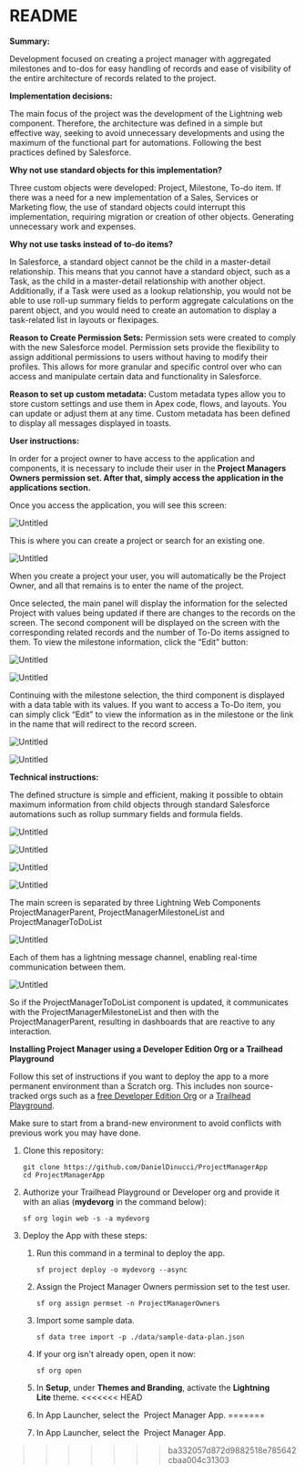 # README

**Summary:**

Development focused on creating a project manager with aggregated milestones and to-dos for easy handling of records and ease of visibility of the entire architecture of records related to the project.

**Implementation decisions:**

The main focus of the project was the development of the Lightning web component. Therefore, the architecture was defined in a simple but effective way, seeking to avoid unnecessary developments and using the maximum of the functional part for automations. Following the best practices defined by Salesforce.

**Why not use standard objects for this implementation?**

Three custom objects were developed: Project, Milestone, To-do item. If there was a need for a new implementation of a Sales, Services or Marketing flow, the use of standard objects could interrupt this implementation, requiring migration or creation of other objects. Generating unnecessary work and expenses.

**Why not use tasks instead of to-do items?**

In Salesforce, a standard object cannot be the child in a master-detail relationship. This means that you cannot have a standard object, such as a Task, as the child in a master-detail relationship with another object. Additionally, if a Task were used as a lookup relationship, you would not be able to use roll-up summary fields to perform aggregate calculations on the parent object, and you would need to create an automation to display a task-related list in layouts or flexipages.

**Reason to Create Permission Sets:**
Permission sets were created to comply with the new Salesforce model. Permission sets provide the flexibility to assign additional permissions to users without having to modify their profiles. This allows for more granular and specific control over who can access and manipulate certain data and functionality in Salesforce.

**Reason to set up custom metadata:**
Custom metadata types allow you to store custom settings and use them in Apex code, flows, and layouts. You can update or adjust them at any time. Custom metadata has been defined to display all messages displayed in toasts.

**User instructions:**

In order for a project owner to have access to the application and components, it is necessary to include their user in the **Project Managers Owners permission set. After that, simply access the application in the applications section.**

Once you access the application, you will see this screen:


![Untitled](data/README%20Images/Untitled.png)

This is where you can create a project or search for an existing one.

![Untitled](data/README%20Images/Untitled%201.png)

When you create a project your user, you will automatically be the Project Owner, and all that remains is to enter the name of the project.

Once selected, the main panel will display the information for the selected Project with values being updated if there are changes to the records on the screen. The second component will be displayed on the screen with the corresponding related records and the number of To-Do items assigned to them. To view the milestone information, click the “Edit” button:

![Untitled](data/README%20Images/Untitled%202.png)

![Untitled](data/README%20Images/Untitled%203.png)

Continuing with the milestone selection, the third component is displayed with a data table with its values. If you want to access a To-Do item, you can simply click “Edit” to view the information as in the milestone or the link in the name that will redirect to the record screen.

![Untitled](data/README%20Images/Untitled%204.png)

![Untitled](data/README%20Images/Untitled%205.png)

**Technical instructions:**

The defined structure is simple and efficient, making it possible to obtain maximum information from child objects through standard Salesforce automations such as rollup summary fields and formula fields.

![Untitled](data/README%20Images/Untitled%206.png)

![Untitled](data/README%20Images/Untitled%207.png)

![Untitled](data/README%20Images/Untitled%208.png)

![Untitled](data/README%20Images/Untitled%209.png)

The main screen is separated by three Lightning Web Components ProjectManagerParent, ProjectManagerMilestoneList and ProjectManagerToDoList

![Untitled](data/README%20Images/Untitled%2010.png)

Each of them has a lightning message channel, enabling real-time communication between them.

![Untitled](data/README%20Images/Untitled%2011.png)

So if the ProjectManagerToDoList component is updated, it communicates with the ProjectManagerMilestoneList and then with the ProjectManagerParent, resulting in dashboards that are reactive to any interaction.

**Installing Project Manager using a Developer Edition Org or a Trailhead Playground**

Follow this set of instructions if you want to deploy the app to a more permanent environment than a Scratch org. This includes non source-tracked orgs such as a [free Developer Edition Org](https://developer.salesforce.com/signup) or a [Trailhead Playground](https://trailhead.salesforce.com/).

Make sure to start from a brand-new environment to avoid conflicts with previous work you may have done.

1. Clone this repository:
    
    ```
    git clone https://github.com/DanielDinucci/ProjectManagerApp
    cd ProjectManagerApp
    
    ```
    
2. Authorize your Trailhead Playground or Developer org and provide it with an alias (**mydevorg** in the command below):
    
    ```
    sf org login web -s -a mydevorg
    
    ```
    
3. Deploy the App with these steps:
    1. Run this command in a terminal to deploy the app.
        
        ```
        sf project deploy -o mydevorg --async
        ```
        
    2. Assign the Project Manager Owners permission set to the test user.
        
        ```
        sf org assign permset -n ProjectManagerOwners
        
        ```
        
    3. Import some sample data.
        
        ```
        sf data tree import -p ./data/sample-data-plan.json
        
        ```
        
    4. If your org isn't already open, open it now:
        
        ```
        sf org open
        
        ```
        
    5. In **Setup**, under **Themes and Branding**, activate the **Lightning Lite** theme.
<<<<<<< HEAD
    6. In App Launcher, select the  Project Manager App.
=======
    6. In App Launcher, select the  Project Manager App.
>>>>>>> ba332057d872d9882518e785642cbaa004c31303
